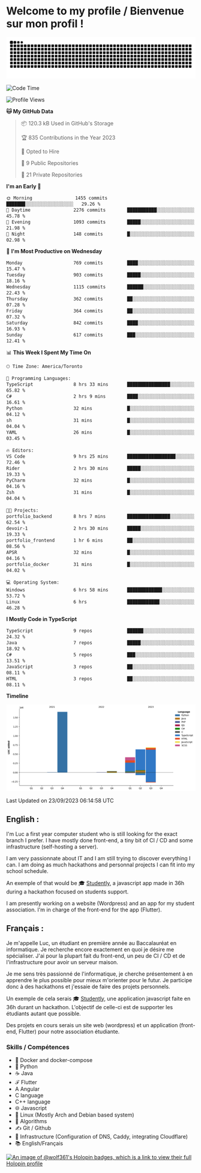 # Welcome to my profile / Bienvenue sur mon profil !

![snake gif](https://github.com/wolf-361/wolf-361/blob/output/github-contribution-grid-snake.svg)

<!--START_SECTION:waka-->
![Code Time](http://img.shields.io/badge/Code%20Time-348%20hrs%2021%20mins-blue)

![Profile Views](http://img.shields.io/badge/Profile%20Views-0-blue)

**🐱 My GitHub Data** 

> 📦 120.3 kB Used in GitHub's Storage 
 > 
> 🏆 835 Contributions in the Year 2023
 > 
> 💼 Opted to Hire
 > 
> 📜 9 Public Repositories 
 > 
> 🔑 21 Private Repositories 
 > 
**I'm an Early 🐤** 

```text
🌞 Morning                1455 commits        ███████░░░░░░░░░░░░░░░░░░   29.26 % 
🌆 Daytime                2276 commits        ███████████░░░░░░░░░░░░░░   45.78 % 
🌃 Evening                1093 commits        █████░░░░░░░░░░░░░░░░░░░░   21.98 % 
🌙 Night                  148 commits         █░░░░░░░░░░░░░░░░░░░░░░░░   02.98 % 
```
📅 **I'm Most Productive on Wednesday** 

```text
Monday                   769 commits         ████░░░░░░░░░░░░░░░░░░░░░   15.47 % 
Tuesday                  903 commits         █████░░░░░░░░░░░░░░░░░░░░   18.16 % 
Wednesday                1115 commits        ██████░░░░░░░░░░░░░░░░░░░   22.43 % 
Thursday                 362 commits         ██░░░░░░░░░░░░░░░░░░░░░░░   07.28 % 
Friday                   364 commits         ██░░░░░░░░░░░░░░░░░░░░░░░   07.32 % 
Saturday                 842 commits         ████░░░░░░░░░░░░░░░░░░░░░   16.93 % 
Sunday                   617 commits         ███░░░░░░░░░░░░░░░░░░░░░░   12.41 % 
```


📊 **This Week I Spent My Time On** 

```text
🕑︎ Time Zone: America/Toronto

💬 Programming Languages: 
TypeScript               8 hrs 33 mins       ████████████████░░░░░░░░░   65.82 % 
C#                       2 hrs 9 mins        ████░░░░░░░░░░░░░░░░░░░░░   16.61 % 
Python                   32 mins             █░░░░░░░░░░░░░░░░░░░░░░░░   04.12 % 
sh                       31 mins             █░░░░░░░░░░░░░░░░░░░░░░░░   04.04 % 
YAML                     26 mins             █░░░░░░░░░░░░░░░░░░░░░░░░   03.45 % 

🔥 Editors: 
VS Code                  9 hrs 25 mins       ██████████████████░░░░░░░   72.46 % 
Rider                    2 hrs 30 mins       █████░░░░░░░░░░░░░░░░░░░░   19.33 % 
PyCharm                  32 mins             █░░░░░░░░░░░░░░░░░░░░░░░░   04.16 % 
Zsh                      31 mins             █░░░░░░░░░░░░░░░░░░░░░░░░   04.04 % 

🐱‍💻 Projects: 
portfolio_backend        8 hrs 7 mins        ████████████████░░░░░░░░░   62.54 % 
devoir-1                 2 hrs 30 mins       █████░░░░░░░░░░░░░░░░░░░░   19.33 % 
portfolio_frontend       1 hr 6 mins         ██░░░░░░░░░░░░░░░░░░░░░░░   08.56 % 
APSR                     32 mins             █░░░░░░░░░░░░░░░░░░░░░░░░   04.16 % 
portfolio_docker         31 mins             █░░░░░░░░░░░░░░░░░░░░░░░░   04.02 % 

💻 Operating System: 
Windows                  6 hrs 58 mins       █████████████░░░░░░░░░░░░   53.72 % 
Linux                    6 hrs               ████████████░░░░░░░░░░░░░   46.28 % 
```

**I Mostly Code in TypeScript** 

```text
TypeScript               9 repos             ██████░░░░░░░░░░░░░░░░░░░   24.32 % 
Java                     7 repos             █████░░░░░░░░░░░░░░░░░░░░   18.92 % 
C#                       5 repos             ███░░░░░░░░░░░░░░░░░░░░░░   13.51 % 
JavaScript               3 repos             ██░░░░░░░░░░░░░░░░░░░░░░░   08.11 % 
HTML                     3 repos             ██░░░░░░░░░░░░░░░░░░░░░░░   08.11 % 
```



**Timeline**

![Lines of Code chart](https://raw.githubusercontent.com/wolf-361/wolf-361/main/assets/bar_graph.png)


 Last Updated on 23/09/2023 06:14:58 UTC
<!--END_SECTION:waka-->

## English : 

I'm Luc a first year computer student who is still looking for the exact branch I prefer. I have mostly done front-end, a tiny bit of CI / CD and some infrastructure (self-hosting a server).

I am very passionnate about IT and I am still trying to discover everything I can. I am doing as much hackathons and personnal projects I can fit into my school schedule.

An exemple of that would be 🎓 [Studently](https://github.com/wolf-361/Studently-CodeJam12), a javascript app made in 36h during a hackathon focused on students support.

I am presently working on a website (Wordpress) and an app for my student association. I'm in charge of the front-end for the app (Flutter).

## Français :

Je m'appelle Luc, un étudiant en première année au Baccalauréat en informatique. Je recherche encore exactement en quoi je désire me spécialiser. J'ai pour la plupart fait du front-end, un peu de CI / CD et de l'infrastructure pour avoir un serveur maison.

Je me sens très passionné de l'informatique, je cherche présentement à en apprendre le plus possible pour mieux m'orienter pour le futur. Je participe donc à des hackathons et j'essaie de faire des projets personnels.

Un exemple de cela serais 🎓 [Studently](https://github.com/wolf-361/Studently-CodeJam12), une application javascript faite en 36h durant un hackathon. L'objectif de celle-ci est de supporter les étudiants autant que possible.

Des projets en cours serais un site web (wordpress) et un application (front-end, Flutter) pour notre association étudiante.

###  Skills / Compétences

* 🐋 Docker and docker-compose
* 🐍 Python
* ☕ Java
* ℱ Flutter
* A Angular
* C language
* C++ language
* 🌐 Javascript
* 🐧 Linux (Mostly Arch and Debian based system)
* 🧩 Algorithms
* ✍️ Git / Github
* 📜 Infrastructure (Configuration of DNS, Caddy, integrating Cloudflare)
* 📚 English/Français

[![An image of @wolf361's Holopin badges, which is a link to view their full Holopin profile](https://holopin.me/wolf361)](https://holopin.io/@wolf361)


